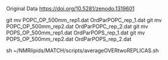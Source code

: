 Original Data
https://doi.org/10.5281/zenodo.1319601


git mv POPC_OP_500mm_rep1.dat OrdParPOPC_rep_1.dat
git mv POPC_OP_500mm_rep2.dat OrdParPOPC_rep_2.dat
git mv POPS_OP_500mm_rep1.dat OrdParPOPS_rep_1.dat
git mv POPS_OP_500mm_rep2.dat  OrdParPOPS_rep_2.dat

sh ~/NMRlipids/MATCH/scripts/averageOVERtwoREPLICAS.sh

